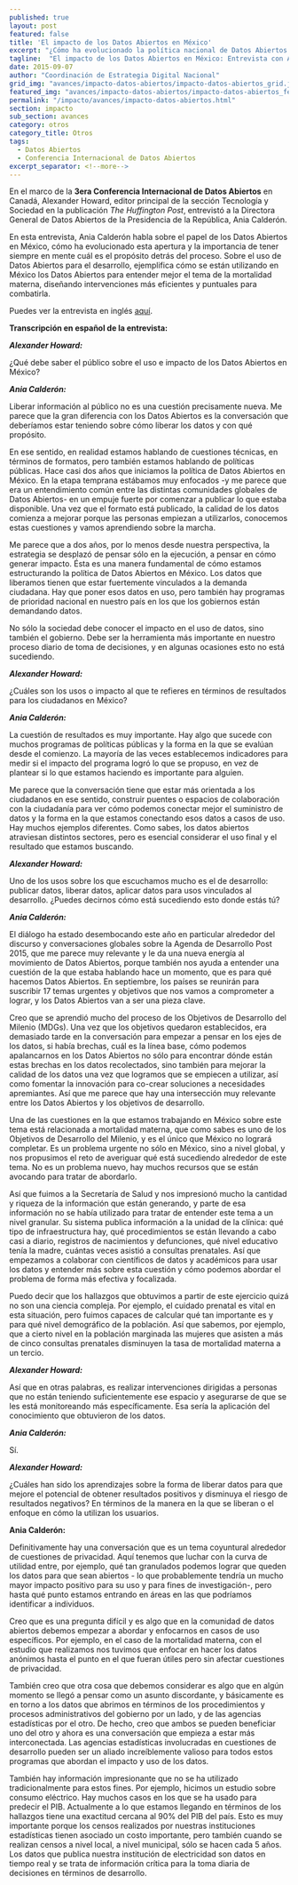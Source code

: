 ```yaml
---
published: true
layout: post
featured: false
title: 'El impacto de los Datos Abiertos en México'
excerpt: "¿Cómo ha evolucionado la política nacional de Datos Abiertos y de qué manera está impactando el desarrollo en México? Ania Calderón, Directora General de Datos Abiertos de la Presidencia de la República, habla sobre el tema en esta entrevista."
tagline:  "El impacto de los Datos Abiertos en México: Entrevista con Ania Calderón"
date: 2015-09-07
author: "Coordinación de Estrategia Digital Nacional"
grid_img: "avances/impacto-datos-abiertos/impacto-datos-abiertos_grid.jpg"
featured_img: "avances/impacto-datos-abiertos/impacto-datos-abiertos_featured.jpg"
permalink: "/impacto/avances/impacto-datos-abiertos.html"
section: impacto
sub_section: avances
category: otros
category_title: Otros
tags:
  - Datos Abiertos
  - Conferencia Internacional de Datos Abiertos
excerpt_separator: <!--more-->
---
```


En el marco de la **3era Conferencia Internacional de Datos Abiertos** en Canadá, Alexander Howard, editor principal de la sección Tecnología y Sociedad en la publicación *The Huffington Post*, entrevistó a la Directora General de Datos Abiertos de la Presidencia de la República, Ania Calderón.

<!--more-->

En esta entrevista, Ania Calderón habla sobre el papel de los Datos Abiertos en México, cómo ha evolucionado esta apertura y la importancia de tener siempre en mente cuál es el propósito detrás del proceso. Sobre el uso de Datos Abiertos para el desarrollo, ejemplifica cómo se están utilizando en México los Datos Abiertos para entender mejor el tema de la mortalidad materna, diseñando intervenciones más eficientes y puntuales para combatirla.

Puedes ver la entrevista en inglés [aquí](https://www.youtube.com/watch?v=A2alk_aioLs).

**Transcripción en español de la entrevista:**

***Alexander Howard:***

¿Qué debe saber el público sobre el uso e impacto de los Datos Abiertos en México?

***Ania Calderón:***

Liberar información al público no es una cuestión precisamente nueva. Me parece que la gran diferencia con los Datos Abiertos es la conversación que deberíamos estar teniendo sobre cómo liberar los datos y con qué propósito.

En ese sentido, en realidad estamos hablando de cuestiones técnicas, en términos de formatos, pero también estamos hablando de políticas públicas. Hace casi dos años que iniciamos la política de Datos Abiertos en México. En la etapa temprana estábamos muy enfocados -y me parece que era un entendimiento común entre las distintas comunidades globales de Datos Abiertos- en un empuje fuerte por comenzar a publicar lo que estaba disponible. Una vez que el formato está publicado, la calidad de los datos comienza a mejorar porque las personas empiezan a utilizarlos, conocemos estas cuestiones y vamos aprendiendo sobre la marcha.

Me parece que a dos años, por lo menos desde nuestra perspectiva, la estrategia se desplazó de pensar sólo en la ejecución, a pensar en cómo generar impacto. Ésta es una manera fundamental de cómo estamos estructurando la política de Datos Abiertos en México. Los datos que liberamos tienen que estar fuertemente vinculados a la demanda ciudadana. Hay que poner esos datos en uso, pero también hay programas de prioridad nacional en nuestro país en los que los gobiernos están demandando datos.

No sólo la sociedad debe conocer el impacto en el uso de datos, sino también el gobierno. Debe ser la herramienta más importante en nuestro proceso diario de toma de decisiones, y en algunas ocasiones esto no está sucediendo.

***Alexander Howard:***

¿Cuáles son los usos o impacto al que te refieres en términos de resultados para los ciudadanos en México?

***Ania Calderón:***

La cuestión de resultados es muy importante. Hay algo que sucede con muchos programas de políticas públicas y la forma en la que se evalúan desde el comienzo. La mayoría de las veces establecemos indicadores para medir si el impacto del programa logró lo que se propuso, en vez de plantear si lo que estamos haciendo es importante para alguien.

Me parece que la conversación tiene que estar más orientada a los ciudadanos en ese sentido, construir puentes o espacios de colaboración con la ciudadanía para ver cómo podemos conectar mejor el suministro de datos y la forma en la que estamos conectando esos datos a casos de uso. Hay muchos ejemplos diferentes. Como sabes, los datos abiertos atraviesan distintos sectores, pero es esencial considerar el uso final y el resultado que estamos buscando.

***Alexander Howard:***

Uno de los usos sobre los que escuchamos mucho es el de desarrollo: publicar datos, liberar datos, aplicar datos para usos vinculados al desarrollo. ¿Puedes decirnos cómo está sucediendo esto donde estás tú?

***Ania Calderón:***

El diálogo ha estado desembocando este año en particular alrededor del discurso y conversaciones globales sobre la Agenda de Desarrollo Post 2015, que me parece muy relevante y le da una nueva energía al movimiento de Datos Abiertos, porque también nos ayuda a entender una cuestión de la que estaba hablando hace un momento, que es para qué hacemos Datos Abiertos. En septiembre, los países se reunirán para suscribir 17 temas urgentes y objetivos que nos vamos a comprometer a lograr, y los Datos Abiertos van a ser una pieza clave.

Creo que se aprendió mucho del proceso de los Objetivos de Desarrollo del Milenio (MDGs). Una vez que los objetivos quedaron establecidos, era demasiado tarde en la conversación para empezar a pensar en los ejes de los datos, si había brechas, cuál es la línea base, cómo podemos apalancarnos en los Datos Abiertos no sólo para encontrar dónde están estas brechas en los datos recolectados, sino también para mejorar la calidad de los datos una vez que logramos que se empiecen a utilizar, así como fomentar la innovación para co-crear soluciones a necesidades apremiantes. Así que me parece que hay una intersección muy relevante entre los Datos Abiertos y los objetivos de desarrollo.

Una de las cuestiones en la que estamos trabajando en México sobre este tema está relacionada a mortalidad materna, que como sabes es uno de los Objetivos de Desarrollo del Milenio, y es el único que México no logrará completar. Es un problema urgente no sólo en México, sino a nivel global, y nos propusimos el reto de averiguar qué está sucediendo alrededor de este tema. No es un problema nuevo, hay muchos recursos que se están avocando para tratar de abordarlo.

Así que fuimos a la Secretaría de Salud y nos impresionó mucho la cantidad y riqueza de la información que están generando, y parte de esa información no se había utilizado para tratar de entender este tema a un nivel granular. Su sistema publica información a la unidad de la clínica: qué tipo de infraestructura hay, qué procedimientos se están llevando a cabo casi a diario, registros de nacimientos y defunciones, qué nivel educativo tenía la madre, cuántas veces asistió a consultas prenatales. Así que empezamos a colaborar con científicos de datos y académicos para usar los datos y entender más sobre esta cuestión y cómo podemos abordar el problema de forma más efectiva y focalizada.

Puedo decir que los hallazgos que obtuvimos a partir de este ejercicio quizá no son una ciencia compleja. Por ejemplo, el cuidado prenatal es vital en esta situación, pero fuimos capaces de calcular qué tan importante es y para qué nivel demográfico de la población. Así que sabemos, por ejemplo, que a cierto nivel en la población marginada las mujeres que asisten a más de cinco consultas prenatales disminuyen la tasa de mortalidad materna a un tercio.

***Alexander Howard:***

Así que en otras palabras, es realizar intervenciones dirigidas a personas que no están teniendo suficientemente ese espacio y asegurarse de que se les está monitoreando más específicamente. Esa sería la aplicación del conocimiento que obtuvieron de los datos.

***Ania Calderón:***

Sí.

***Alexander Howard:***

¿Cuáles han sido los aprendizajes sobre la forma de liberar datos para que mejore el potencial de obtener resultados positivos y disminuya el riesgo de resultados negativos? En términos de la manera en la que se liberan o el enfoque en cómo la utilizan los usuarios.

**Ania Calderón:**

Definitivamente hay una conversación que es un tema coyuntural alrededor de cuestiones de privacidad. Aquí tenemos que luchar con la curva de utilidad entre, por ejemplo, qué tan granulados podemos lograr que queden los datos para que sean abiertos - lo que probablemente tendría un mucho mayor impacto positivo para su uso y para fines de investigación-, pero hasta qué punto estamos entrando en áreas en las que podríamos identificar a individuos.

Creo que es una pregunta difícil y es algo que en la comunidad de datos abiertos debemos empezar a abordar y enfocarnos en casos de uso específicos. Por ejemplo, en el caso de la mortalidad materna, con el estudio que realizamos nos tuvimos que enfocar en hacer los datos anónimos hasta el punto en el que fueran útiles pero sin afectar cuestiones de privacidad.

También creo que otra cosa que debemos considerar es algo que en algún momento se llegó a pensar como un asunto discordante, y básicamente es en torno a los datos que abrimos en términos de los procedimientos y procesos administrativos del gobierno por un lado, y de las agencias estadísticas por el otro. De hecho, creo que ambos se pueden beneficiar uno del otro y ahora es una conversación que empieza a estar más interconectada. Las agencias estadísticas involucradas en cuestiones de desarrollo pueden ser un aliado increíblemente valioso para todos estos programas que abordan el impacto y uso de los datos.

También hay información impresionante que no se ha utilizado tradicionalmente para estos fines. Por ejemplo, hicimos un estudio sobre consumo eléctrico. Hay muchos casos en los que se ha usado para predecir el PIB. Actualmente a lo que estamos llegando en términos de los hallazgos tiene una exactitud cercana al 90% del PIB del país. Esto es muy importante porque los censos realizados por nuestras instituciones estadísticas tienen asociado un costo importante, pero también cuando se realizan censos a nivel local, a nivel municipal, sólo se hacen cada 5 años. Los datos que publica nuestra institución de electricidad son datos en tiempo real y se trata de información crítica para la toma diaria de decisiones en términos de desarrollo.
